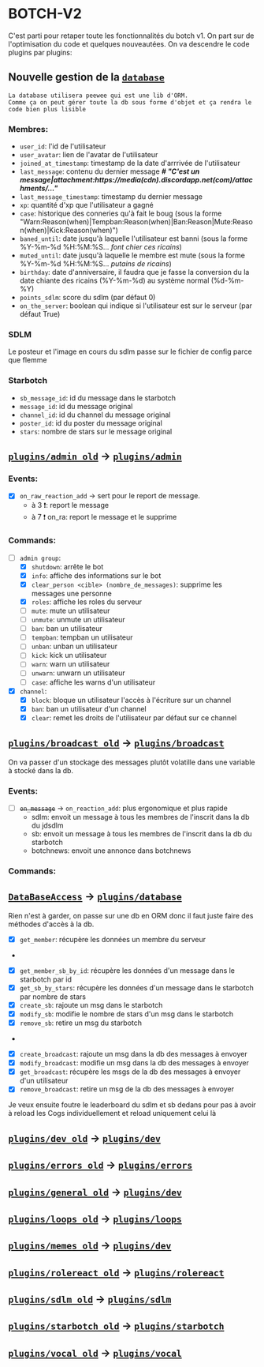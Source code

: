 # BOTCH-V2
C'est parti pour retaper toute les fonctionnalités du botch v1.
On part sur de l'optimisation du code et quelques nouveautées.
On va descendre le code plugins par plugins:

## Nouvelle gestion de la [`database`](plugins/database.py)
    La database utilisera peewee qui est une lib d'ORM.
    Comme ça on peut gérer toute la db sous forme d'objet et ça rendra le code bien plus lisible
### Membres:
- `user_id`: l'id de l'utilisateur
- `user_avatar`: lien de l'avatar de l'utilisateur
- `joined_at_timestamp`: timestamp de la date d'arrrivée de l'utilisateur
- `last_message`: contenu du dernier message  ***# "C'est un message|attachment:https://media(cdn).discordapp.net(com)/attachments/..."***
- `last_message_timestamp`: timestamp du dernier message
- `xp`: quantité d'xp que l'utilisateur a gagné
- `case`: historique des conneries qu'à fait le boug (sous la forme "Warn:Reason(when)|Tempban:Reason(when)|Ban:Reason|Mute:Reason(when)|Kick:Reason(when)")
- `baned_until`: date jusqu'à laquelle l'utilisateur est banni (sous la forme %Y-%m-%d %H:%M:%S... *font chier ces ricains*)
- `muted_until`: date jusqu'à laquelle le membre est mute (sous la forme %Y-%m-%d %H:%M:%S... *putains de ricains*)
- `birthday`: date d'anniversaire, il faudra que je fasse la conversion du la date chiante des ricains (%Y-%m-%d) au système normal (%d-%m-%Y)
- `points_sdlm`: score du sdlm (par défaut 0)
- `on_the_server`: boolean qui indique si l'utilisateur est sur le serveur (par défaut True)

### SDLM
Le posteur et l'image en cours du sdlm passe sur le fichier de config parce que flemme

### Starbotch
- `sb_message_id`: id du message dans le starbotch
- `message_id`: id du message original
- `channel_id`: id du channel du message original
- `poster_id`: id du poster du message original
- `stars`: nombre de stars sur le message original

## [`plugins/admin_old`](plugins/admin_old.py) -> [`plugins/admin`](plugins/admin.py)
### Events:
- [x] `on_raw_reaction_add` -> sert pour le report de message.
    - à 3 ❗️: report le message
    - à 7 ❗️ on_ra: report le message et le supprime
### Commands:
- [ ] `admin group`:
  - [x] `shutdown`: arrête le bot
  - [x] `info`: affiche des informations sur le bot
  - [x] `clear_person <cible> (nombre_de_messages)`: supprime les messages une personne
  - [X] `roles`: affiche les roles du serveur
  - [ ] `mute`: mute un utilisateur
  - [ ] `unmute`: unmute un utilisateur
  - [ ] `ban`: ban un utilisateur
  - [ ] `tempban`: tempban un utilisateur
  - [ ] `unban`: unban un utilisateur
  - [ ] `kick`: kick un utilisateur
  - [ ] `warn`: warn un utilisateur
  - [ ] `unwarn`: unwarn un utilisateur
  - [ ] `case`: affiche les warns d'un utilisateur

- [x] `channel`:
  - [x] `block`: bloque un utilisateur l'accès à l'écriture sur un channel
  - [x] `ban`: ban un utilisateur d'un channel
  - [x] `clear`: remet les droits de l'utilisateur par défaut sur ce channel

## [`plugins/broadcast_old`](plugins/broadcast_old.py) -> [`plugins/broadcast`](plugins/broadcast.py)
On va passer d'un stockage des messages plutôt volatille dans une variable à stocké dans la db.
### Events:
- [ ] ~~`on_message`~~ -> `on_reaction_add`: plus ergonomique et plus rapide
    - sdlm: envoit un message à tous les membres de l'inscrit dans la db du jdsdlm
    - sb: envoit un message à tous les membres de l'inscrit dans la db du starbotch
    - botchnews: envoit une annonce dans botchnews

### Commands:
## [`DataBaseAccess`](DataBaseAccess.py) -> [`plugins/database`](plugins/database.py)
Rien n'est à garder, on passe sur une db en ORM donc il faut juste faire des méthodes d'accès à la db.
- [x] `get_member`: récupère les données un membre du serveur
- 
- [x] `get_member_sb_by_id`: récupère les données d'un message dans le starbotch par id
- [x] `get_sb_by_stars`: récupère les données d'un message dans le starbotch par nombre de stars
- [x] `create_sb`: rajoute un msg dans le starbotch
- [x] `modify_sb`: modifie le nombre de stars d'un msg dans le starbotch
- [x] `remove_sb`: retire un msg du starbotch
- 
- [x] `create_broadcast`: rajoute un msg dans la db des messages à envoyer
- [x] `modify_broadcast`: modifie un msg dans la db des messages à envoyer
- [x] `get_broadcast`: récupère les msgs de la db des messages à envoyer d'un utilisateur
- [x] `remove_broadcast`: retire un msg de la db des messages à envoyer
<p>Je veux ensuite foutre le leaderboard du sdlm et sb dedans pour pas à avoir à reload les Cogs individuellement et
reload uniquement celui là</p>

## [`plugins/dev_old`](plugins/dev_old.py) -> [`plugins/dev`](plugins/broadcast.py)
## [`plugins/errors_old`](plugins/errors_old.py) -> [`plugins/errors`](plugins/errors.py)
## [`plugins/general_old`](plugins/general_old.py) -> [`plugins/dev`](plugins/general.py)
## [`plugins/loops_old`](plugins/loops_old.py) -> [`plugins/loops`](plugins/loops.py)
## [`plugins/memes_old`](plugins/memes_old.py) -> [`plugins/dev`](plugins/memes.py)
## [`plugins/rolereact_old`](plugins/rolereact_old.py) -> [`plugins/rolereact`](plugins/rolereact.py)
## [`plugins/sdlm_old`](plugins/sdlm_old.py) -> [`plugins/sdlm`](plugins/sdlm_old.py)
## [`plugins/starbotch_old`](plugins/starbotch_old.py) -> [`plugins/starbotch`](plugins/starbotch.py)
## [`plugins/vocal_old`](plugins/vocal_old.py) -> [`plugins/vocal`](plugins/vocal.py)
